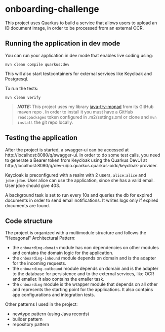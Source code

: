 # onboarding-challenge

This project uses Quarkus to build a service that allows users to upload an ID document image, 
in order to be processed from an external OCR.

## Running the application in dev mode

You can run your application in dev mode that enables live coding using:
```shell script
mvn clean compile quarkus:dev
```
This will also start testcontainers for external services like Keycloak and Postgresql.

To run the tests: 
```shell script
mvn clean verify
```

> **_NOTE:_**  This project uses my library [java-try-monad](https://github.com/anbonifacio/java-try-monad) from its GitHub maven repo .
> In order to install it you must have a GitHub `read:packages` token configured in .m2/settings.xml or clone and `mvn install` the git repo locally.

## Testing the application

After the project is started, a swagger-ui can be accessed at http://localhost:8080/q/swagger-ui.
In order to do some test calls, you need to generate a Bearer token from Keycloak using the Quarkus DevUI at http://localhost:8080/q/dev-ui/io.quarkus.quarkus-oidc/keycloak-provider.

Keycloak is preconfigured with a realm with 2 users, `alice:alice` and `jdoe:jdoe`. User alice can use the application,
since she has a valid email. User jdoe should give 403.

A background task is set to run every 10s and queries the db for expired documents in order to send email notifications.
It writes logs only if expired documents are found.

## Code structure

The project is organized with a multimodule structure and follows the "Hexagonal" Architectural Pattern: 
- the `onboarding-domain` module has non dependencies on other modules and contains the domain logic for the application.
- the `onboarding-inbound` module depends on domain and is the adapter for the incoming requests.
- the `onboarding-outbound` module depends on domain and is the adapter to the database for persistence and to the external services, like OCR and emailer. It also  contains the emailer task.
- the `onboarding` module is the wrapper module that depends on all other and represents the starting point for the applications. It also contains app configurations and integration tests.

Other patterns I used in the project:
- newtype pattern (using Java records)
- builder pattern
- repository pattern
